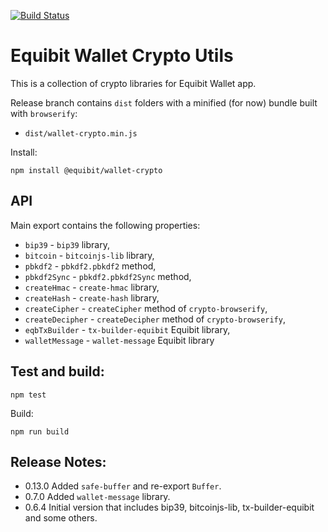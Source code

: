 [![Build Status](https://travis-ci.org/Equibit/wallet-crypto.png?branch=master)](https://travis-ci.org/Equibit/wallet-crypto)

# Equibit Wallet Crypto Utils

This is a collection of crypto libraries for Equibit Wallet app.

Release branch contains `dist` folders with a minified (for now) bundle built with `browserify`:
- `dist/wallet-crypto.min.js`

Install:
```
npm install @equibit/wallet-crypto
```

## API

Main export contains the following properties:

- `bip39` - `bip39` library,
- `bitcoin` - `bitcoinjs-lib` library,
- `pbkdf2` - `pbkdf2.pbkdf2` method,
- `pbkdf2Sync` - `pbkdf2.pbkdf2Sync` method,
- `createHmac` - `create-hmac` library,
- `createHash` - `create-hash` library,
- `createCipher` - `createCipher` method of `crypto-browserify`,
- `createDecipher` - `createDecipher` method of `crypto-browserify`,
- `eqbTxBuilder` - `tx-builder-equibit` Equibit library,
- `walletMessage` - `wallet-message` Equibit library

## Test and build:
```
npm test
```

Build:
```
npm run build
```

## Release Notes:
- 0.13.0 Added `safe-buffer` and re-export `Buffer`.
- 0.7.0 Added `wallet-message` library.
- 0.6.4 Initial version that includes bip39, bitcoinjs-lib, tx-builder-equibit and some others.
